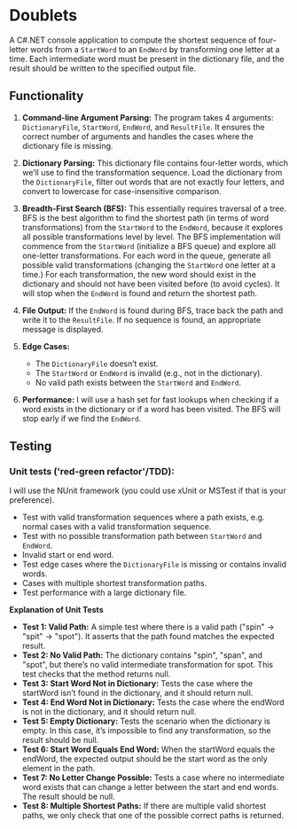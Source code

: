 # Doublets

A C#.NET console application to compute the shortest sequence of four-letter words from a `StartWord` to an `EndWord` by transforming one letter at a time. Each intermediate word must be present in the dictionary file, and the result should be written to the specified output file.

## Functionality

1. **Command-line Argument Parsing:** The program takes 4 arguments: `DictionaryFile`, `StartWord`, `EndWord`, and `ResultFile`. It ensures the correct number of arguments and handles the cases where the dictionary file is missing.

2. **Dictionary Parsing:** This dictionary file contains four-letter words, which we’ll use to find the transformation sequence. Load the dictionary from the `DictionaryFile`, filter out words that are not exactly four letters, and convert to lowercase for case-insensitive comparison.

3. **Breadth-First Search (BFS):** This essentially requires traversal of a tree. BFS is the best algorithm to find the shortest path (in terms of word transformations) from the `StartWord` to the `EndWord`, because it explores all possible transformations level by level. The BFS implementation will commence from the `StartWord` (initialize a BFS queue) and explore all one-letter transformations. For each word in the queue, generate all possible valid transformations (changing the `StartWord` one letter at a time.) For each transformation, the new word should exist in the dictionary and should not have been visited before (to avoid cycles). It will stop when the `EndWord` is found and return the shortest path.

4. **File Output:** If the `EndWord` is found during BFS, trace back the path and write it to the `ResultFile`. If no sequence is found, an appropriate message is displayed.

5. **Edge Cases:**

   - The `DictionaryFile` doesn’t exist.
   - The `StartWord` or `EndWord` is invalid (e.g., not in the dictionary).
   - No valid path exists between the `StartWord` and `EndWord`.

6. **Performance:** I will use a hash set for fast lookups when checking if a word exists in the dictionary or if a word has been visited. The BFS will stop early if we find the `EndWord`.

## Testing

### Unit tests ('red-green refactor'/TDD):

I will use the NUnit framework (you could use xUnit or MSTest if that is your preference).

- Test with valid transformation sequences where a path exists, e.g. normal cases with a valid transformation sequence.
- Test with no possible transformation path between `StartWord` and `EndWord`.
- Invalid start or end word.
- Test edge cases where the `DictionaryFile` is missing or contains invalid words.
- Cases with multiple shortest transformation paths.
- Test performance with a large dictionary file.

**Explanation of Unit Tests**

- **Test 1: Valid Path:** A simple test where there is a valid path ("spin" → "spit" → "spot"). It asserts that the path found matches the expected result.
- **Test 2: No Valid Path:** The dictionary contains "spin", "span", and "spot", but there’s no valid intermediate transformation for spot. This test checks that the method returns null.
- **Test 3: Start Word Not in Dictionary:** Tests the case where the startWord isn’t found in the dictionary, and it should return null.
- **Test 4: End Word Not in Dictionary:** Tests the case where the endWord is not in the dictionary, and it should return null.
- **Test 5: Empty Dictionary:** Tests the scenario when the dictionary is empty. In this case, it’s impossible to find any transformation, so the result should be null.
- **Test 6: Start Word Equals End Word:** When the startWord equals the endWord, the expected output should be the start word as the only element in the path.
- **Test 7: No Letter Change Possible:** Tests a case where no intermediate word exists that can change a letter between the start and end words. The result should be null.
- **Test 8: Multiple Shortest Paths:** If there are multiple valid shortest paths, we only check that one of the possible correct paths is returned.
